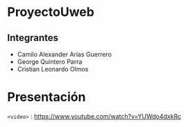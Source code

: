 # ProyectoUweb
## Integrantes
- Camilo Alexander Arias Guerrero
- George Quintero Parra
- Cristian Leonardo Olmos
# Presentación
`<video>` : <https://www.youtube.com/watch?v=YUWdo4dxkRc>

